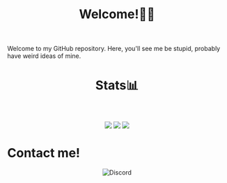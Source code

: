 # <div align="center">Welcome!👋🏻</div><br>
Welcome to my GitHub repository. Here, you'll see me be stupid, probably have weird ideas of mine. <br>

# <div align="center">Stats📊</div> <br>

<p align="center">
<a href="https://github.com/anuraghazra/github-readme-stats"><img align="center" src="https://github-readme-stats.vercel.app/api?username=JeffJrShim&show_icons=true&theme=synthwave&count_private=true"/></a>
<a href="https://github.com/ryo-ma/github-profile-trophy"><img align="center" src="https://github-profile-trophy.vercel.app/?username=JeffJrShim&theme=onedark"/></a>
<a href="https://github.com/anuraghazra/github-readme-stats"><img align="center" src="https://github-readme-stats.vercel.app/api/top-langs/?username=JeffJrShim&show_icons=true&theme=dark&count_private=true" /></a>
</p>

# Contact me!
<p align="center">
<img alt="Discord" src="https://img.shields.io/discord/843353550872379414?color=Black&label=My%20Discord%20Server&logo=Discord">
</p>
